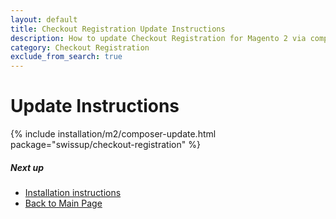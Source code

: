 ```yaml
---
layout: default
title: Checkout Registration Update Instructions
description: How to update Checkout Registration for Magento 2 via composer
category: Checkout Registration
exclude_from_search: true
---
```


# Update Instructions

{% include installation/m2/composer-update.html package="swissup/checkout-registration" %}

##### Next up

 -  [Installation instructions](../)
 -  [Back to Main Page](../../)
